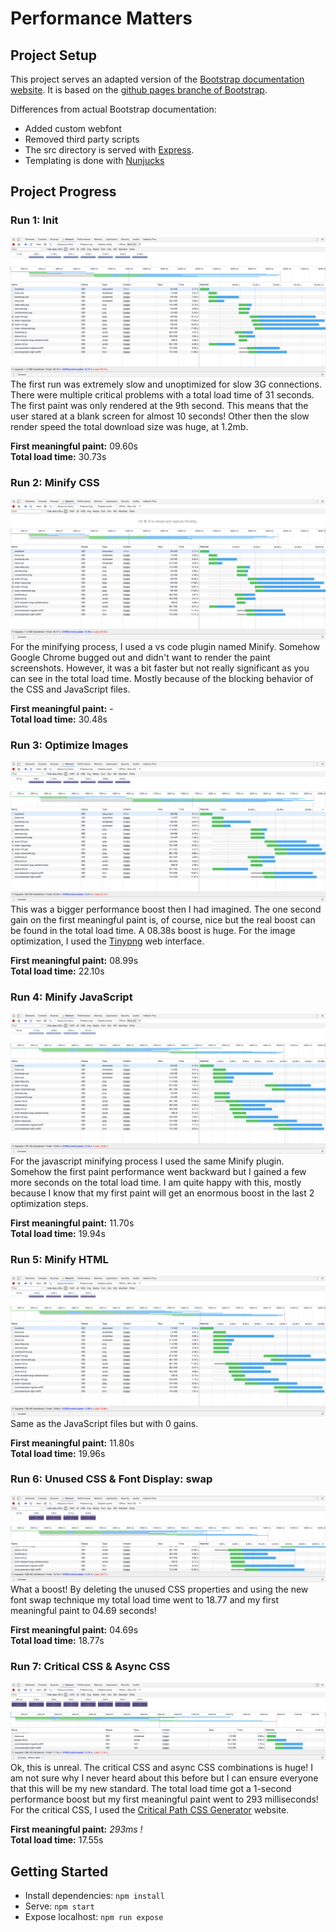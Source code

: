 # Performance Matters

## Project Setup

This project serves an adapted version of the [Bootstrap documentation website](http://getbootstrap.com/). It is based on the [github pages branche of Bootstrap](https://github.com/twbs/bootstrap/tree/gh-pages). 

Differences from actual Bootstrap documentation:

- Added custom webfont
- Removed third party scripts
- The src directory is served with [Express](https://expressjs.com/).
- Templating is done with [Nunjucks](https://mozilla.github.io/nunjucks/)

## Project Progress

### Run 1: Init
![](./images/1-init-run.png)
The first run was extremely slow and unoptimized for slow 3G connections. There were multiple critical problems with a total load time of 31 seconds. The first paint was only rendered at the 9th second. This means that the user stared at a blank screen for almost 10 seconds! Other then the slow render speed the total download size was huge, at 1.2mb.

**First meaningful paint:** 09.60s<br>
**Total load time:** 30.73s

### Run 2: Minify CSS
![](./images/2-minify-css.png)<br>
For the minifying process, I used a vs code plugin named Minify. Somehow Google Chrome bugged out and didn't want to render the paint screenshots. However, it was a bit faster but not really significant as you can see in the total load time. Mostly because of the blocking behavior of the CSS and JavaScript files.  

**First meaningful paint:** -<br>
**Total load time:** 30.48s

### Run 3: Optimize Images
![](./images/3-optimize-images.png)
This was a bigger performance boost then I had imagined. The one second gain on the first meaningful paint is, of course, nice but the real boost can be found in the total load time. A 08.38s boost is huge. For the image optimization, I used the [Tinypng](https://tinypng.com/) web interface.

**First meaningful paint:** 08.99s<br>
**Total load time:** 22.10s

### Run 4: Minify JavaScript
![](./images/4-minify-js.png)
For the javascript minifying process I used the same Minify plugin. Somehow the first paint performance went backward but I gained a few more seconds on the total load time. I am quite happy with this, mostly because I know that my first paint will get an enormous boost in the last 2 optimization steps.

**First meaningful paint:** 11.70s<br>
**Total load time:** 19.94s

### Run 5: Minify HTML
![](./images/5-minify-html.png)
Same as the JavaScript files but with 0 gains.

**First meaningful paint:** 11.80s<br>
**Total load time:** 19.96s

### Run 6: Unused CSS & Font Display: swap
![](./images/6-unused-css-and-font-swap.png)
What a boost! By deleting the unused CSS properties and using the new font swap technique my total load time went to 18.77 and my first meaningful paint to 04.69 seconds!

**First meaningful paint:** 04.69s<br>
**Total load time:** 18.77s

### Run 7: Critical CSS & Async CSS
![](./images/7-criticalcss-and-asynccss.png)
Ok, this is unreal. The critical CSS and async CSS combinations is huge! I am not sure why I never heard about this before but I can ensure everyone that this will be my new standard. The total load time got a 1-second performance boost but my first meaningful paint went to 293 milliseconds! For the critical CSS, I used the [Critical Path CSS Generator](https://jonassebastianohlsson.com/criticalpathcssgenerator/) website.

**First meaningful paint:** *293ms !*<br>
**Total load time:** 17.55s

## Getting Started

- Install dependencies: `npm install`
- Serve: `npm start`
- Expose localhost: `npm run expose`